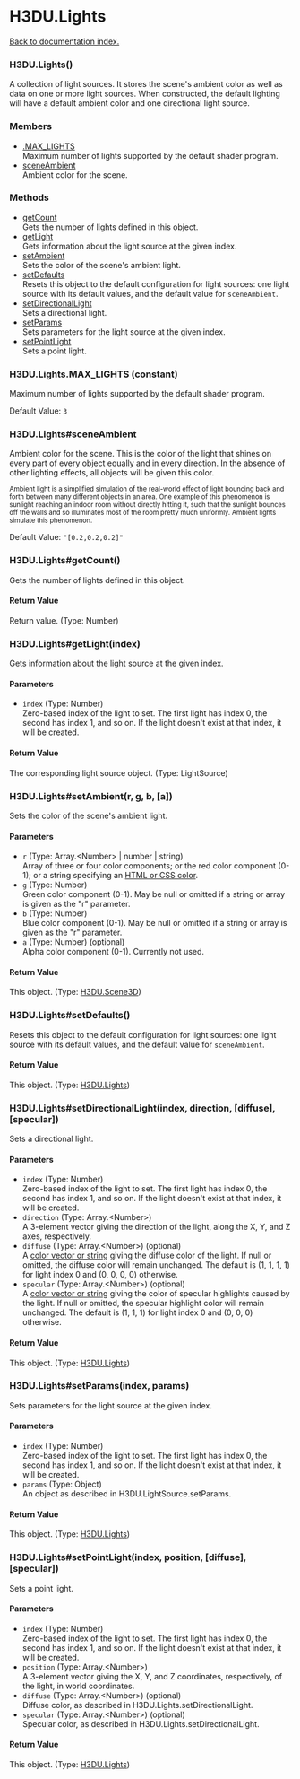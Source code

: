 # H3DU.Lights

[Back to documentation index.](index.md)

### H3DU.Lights() <a id='H3DU.Lights'></a>

A collection of light sources. It stores the scene's
ambient color as well as data on one or more light sources.
When constructed, the default lighting will have a default
ambient color and one directional light source.

### Members

* [.MAX_LIGHTS](#H3DU.Lights.MAX_LIGHTS)<br>Maximum number of lights supported
 by the default shader program.
* [sceneAmbient](#H3DU.Lights_sceneAmbient)<br>Ambient color for the scene.

### Methods

* [getCount](#H3DU.Lights_H3DU.Lights_getCount)<br>Gets the number of lights defined in this object.
* [getLight](#H3DU.Lights_H3DU.Lights_getLight)<br>Gets information about the light source at the given index.
* [setAmbient](#H3DU.Lights_H3DU.Lights_setAmbient)<br>Sets the color of the scene's ambient light.
* [setDefaults](#H3DU.Lights_H3DU.Lights_setDefaults)<br>Resets this object to the default configuration for
light sources: one light source with its default
values, and the default value for <code>sceneAmbient</code>.
* [setDirectionalLight](#H3DU.Lights_H3DU.Lights_setDirectionalLight)<br>Sets a directional light.
* [setParams](#H3DU.Lights_H3DU.Lights_setParams)<br>Sets parameters for the light source at the given index.
* [setPointLight](#H3DU.Lights_H3DU.Lights_setPointLight)<br>Sets a point light.

### H3DU.Lights.MAX_LIGHTS <a id='H3DU.Lights.MAX_LIGHTS'></a> (constant)

Maximum number of lights supported
 by the default shader program.

Default Value: `3`

### H3DU.Lights#sceneAmbient <a id='H3DU.Lights_sceneAmbient'></a>

Ambient color for the scene. This is the color of the light
 that shines on every part of every object equally and in
 every direction. In the absence of
 other lighting effects, all objects will be given this color.

 <small>Ambient light is a simplified simulation of the
real-world effect of light bouncing back and forth between
many different objects in an area. One example of this
phenomenon is sunlight reaching an indoor room without
directly hitting it, such that the sunlight bounces off the walls
and so illuminates most of the room pretty much uniformly.
Ambient lights simulate this phenomenon.</small>

Default Value: `"[0.2,0.2,0.2]"`

### H3DU.Lights#getCount() <a id='H3DU.Lights_H3DU.Lights_getCount'></a>

Gets the number of lights defined in this object.

#### Return Value

Return value. (Type: Number)

### H3DU.Lights#getLight(index) <a id='H3DU.Lights_H3DU.Lights_getLight'></a>

Gets information about the light source at the given index.

#### Parameters

* `index` (Type: Number)<br>
    Zero-based index of the light to set. The first light has index 0, the second has index 1, and so on. If the light doesn't exist at that index, it will be created.

#### Return Value

The corresponding light source object. (Type: LightSource)

### H3DU.Lights#setAmbient(r, g, b, [a]) <a id='H3DU.Lights_H3DU.Lights_setAmbient'></a>

Sets the color of the scene's ambient light.

#### Parameters

* `r` (Type: Array.&lt;Number> | number | string)<br>
    Array of three or four color components; or the red color component (0-1); or a string specifying an <a href="H3DU.md#H3DU.toGLColor">HTML or CSS color</a>.
* `g` (Type: Number)<br>
    Green color component (0-1). May be null or omitted if a string or array is given as the "r" parameter.
* `b` (Type: Number)<br>
    Blue color component (0-1). May be null or omitted if a string or array is given as the "r" parameter.
* `a` (Type: Number) (optional)<br>
    Alpha color component (0-1). Currently not used.

#### Return Value

This object. (Type: <a href="H3DU.Scene3D.md">H3DU.Scene3D</a>)

### H3DU.Lights#setDefaults() <a id='H3DU.Lights_H3DU.Lights_setDefaults'></a>

Resets this object to the default configuration for
light sources: one light source with its default
values, and the default value for <code>sceneAmbient</code>.

#### Return Value

This object. (Type: <a href="H3DU.Lights.md">H3DU.Lights</a>)

### H3DU.Lights#setDirectionalLight(index, direction, [diffuse], [specular]) <a id='H3DU.Lights_H3DU.Lights_setDirectionalLight'></a>

Sets a directional light.

#### Parameters

* `index` (Type: Number)<br>
    Zero-based index of the light to set. The first light has index 0, the second has index 1, and so on. If the light doesn't exist at that index, it will be created.
* `direction` (Type: Array.&lt;Number>)<br>
    A 3-element vector giving the direction of the light, along the X, Y, and Z axes, respectively.
* `diffuse` (Type: Array.&lt;Number>) (optional)<br>
    A <a href="H3DU.md#H3DU.toGLColor">color vector or string</a> giving the diffuse color of the light. If null or omitted, the diffuse color will remain unchanged. The default is (1, 1, 1, 1) for light index 0 and (0, 0, 0, 0) otherwise.
* `specular` (Type: Array.&lt;Number>) (optional)<br>
    A <a href="H3DU.md#H3DU.toGLColor">color vector or string</a> giving the color of specular highlights caused by the light. If null or omitted, the specular highlight color will remain unchanged. The default is (1, 1, 1) for light index 0 and (0, 0, 0) otherwise.

#### Return Value

This object. (Type: <a href="H3DU.Lights.md">H3DU.Lights</a>)

### H3DU.Lights#setParams(index, params) <a id='H3DU.Lights_H3DU.Lights_setParams'></a>

Sets parameters for the light source at the given index.

#### Parameters

* `index` (Type: Number)<br>
    Zero-based index of the light to set. The first light has index 0, the second has index 1, and so on. If the light doesn't exist at that index, it will be created.
* `params` (Type: Object)<br>
    An object as described in H3DU.LightSource.setParams.

#### Return Value

This object. (Type: <a href="H3DU.Lights.md">H3DU.Lights</a>)

### H3DU.Lights#setPointLight(index, position, [diffuse], [specular]) <a id='H3DU.Lights_H3DU.Lights_setPointLight'></a>

Sets a point light.

#### Parameters

* `index` (Type: Number)<br>
    Zero-based index of the light to set. The first light has index 0, the second has index 1, and so on. If the light doesn't exist at that index, it will be created.
* `position` (Type: Array.&lt;Number>)<br>
    A 3-element vector giving the X, Y, and Z coordinates, respectively, of the light, in world coordinates.
* `diffuse` (Type: Array.&lt;Number>) (optional)<br>
    Diffuse color, as described in H3DU.Lights.setDirectionalLight.
* `specular` (Type: Array.&lt;Number>) (optional)<br>
    Specular color, as described in H3DU.Lights.setDirectionalLight.

#### Return Value

This object. (Type: <a href="H3DU.Lights.md">H3DU.Lights</a>)
